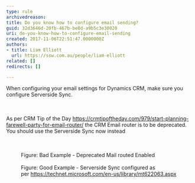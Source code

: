 ```yaml
---
type: rule
archivedreason: 
title: Do you know how to configure email sending?
guid: 32d3646d-20fb-467b-be8d-a9b5c3e30020
uri: do-you-know-how-to-configure-email-sending
created: 2017-11-06T22:51:47.0000000Z
authors:
- title: Liam Elliott
  url: https://ssw.com.au/people/liam-elliott
related: []
redirects: []

---
```



When configuring your email settings for Dynamics CRM, make sure you configure Serverside Sync.<br>
<br><excerpt class='endintro'></excerpt><br>
<p>As per CRM Tip of the Day 
   <a href="https&#58;//crmtipoftheday.com/979/start-planning-farewell-party-for-email-router/">https&#58;//crmtipoftheday.com/979/start-planning-farewell-party-for-email-router/</a>&#160;the CRM Email router is to be deprecated. You should use the Serverside Sync now instead<br>​<br></p> 
<img src="/PublishingImages/CRM%20Email%20Router.png" alt="" />​ 
<dd class="ssw15-rteElement-FigureBad">​​​​Figure&#58; Bad Example - Deprecated Mail routed Enabled<br></dd>
<br>
<img src="/PublishingImages/CRM%20ServerSideSync.png" alt="" /> 
<dd class="ssw15-rteElement-FigureGood">Figure&#58; ​​Good Example -&#160;Serverside Sync configured as per&#160;<a href="https&#58;//technet.microsoft.com/en-us/library/mt622063.aspx">https&#58;//technet.microsoft.com/en-us/library/mt622063.aspx​</a></dd>
<br>


